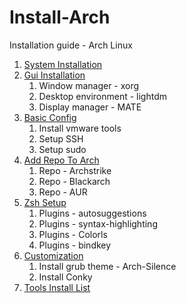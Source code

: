 # Install-Arch
Installation guide - Arch Linux 

1. [System Installation](https://github.com/SecuProject/Install-Arch/blob/master/SystemInstall.md)
2. [Gui Installation](https://github.com/SecuProject/Install-Arch/blob/master/GuiInstall.md)
   1. Window manager - xorg 
   2. Desktop environment - lightdm
   3. Display manager - MATE
3. [Basic Config](https://github.com/SecuProject/Install-Arch/blob/master/basicConfig.md)
   1. Install vmware tools
   2. Setup SSH
   3. Setup sudo
4. [Add Repo To Arch](https://github.com/SecuProject/Install-Arch/blob/master/AddRepoToArch.md)
   1. Repo - Archstrike
   2. Repo - Blackarch
   3. Repo - AUR
5. [Zsh Setup](https://github.com/SecuProject/Install-Arch/blob/master/SetupZsh.md)
   1. Plugins - autosuggestions
   2. Plugins - syntax-highlighting
   3. Plugins - Colorls
   4. Plugins - bindkey
6. [Customization](https://github.com/SecuProject/Install-Arch/blob/master/Customization.md)
   1. Install grub theme - Arch-Silence
   2. Install Conky
7. [Tools Install List](https://github.com/SecuProject/Pentest-Cheat-Sheet/blob/master/ToolsInstallList.md)

